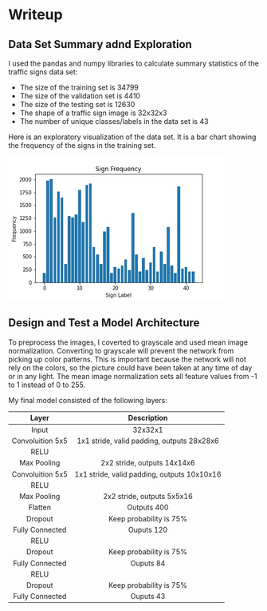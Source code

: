 [//]: # (Image References)
[image1]: ./writeup_images/bar_chart.jpg "Bar Chart"

# Writeup
## Data Set Summary adnd Exploration
I used the pandas and numpy libraries to calculate summary statistics of the traffic signs data set:
* The size of the training set is 34799
* The size of the validation set is 4410
* The size of the testing set is 12630
* The shape of a traffic sign image is 32x32x3
* The number of unique classes/labels in the data set is 43

Here is an exploratory visualization of the data set. It is a bar chart showing the frequency of the signs in the training set.

![alt text][image1]

## Design and Test a Model Architecture
To preprocess the images, I coverted to grayscale and used mean image normalization. Converting to grayscale will prevent the network from picking up color patterns. This is important because the network will not rely on the colors, so the picture could have been taken at any time of day or in any light. The mean image normalization sets all feature values from -1 to 1 instead of 0 to 255.  

My final model consisted of the following layers:

| Layer                 | Description                                        | 
|:---------------------:|:--------------------------------------------------:| 
| Input                 | 32x32x1                                            |
| Convoluition 5x5      | 1x1 stride, valid padding, outputs 28x28x6         |
| RELU                  |                                                    |
| Max Pooling           | 2x2 stride, outputs 14x14x6                        |
| Convoluition 5x5      | 1x1 stride, valid padding, outputs 10x10x16        |
| RELU                  |                                                    |
| Max Pooling           | 2x2 stride, outputs 5x5x16                         |
| Flatten               | Outputs 400                                        |
| Dropout               | Keep probability is 75%                            |
| Fully Connected       | Ouputs 120                                         |
| RELU                  |                                                    |
| Dropout               | Keep probability is 75%                            |
| Fully Connected       | Ouputs 84                                          |
| RELU                  |                                                    |
| Dropout               | Keep probability is 75%                            |
| Fully Connected       | Ouputs 43                                          |
